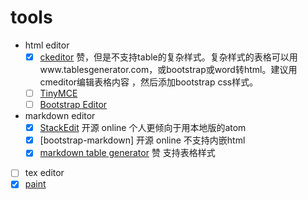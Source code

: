 
# tools
- html editor
  - [x] [ckeditor](ckeditor/)  赞，但是不支持table的复杂样式。复杂样式的表格可以用www.tablesgenerator.com，或bootstrap或word转html。建议用cmeditor编辑表格内容
，然后添加bootstrap css样式。
  - [ ] [TinyMCE]()
  - [ ] [Bootstrap Editor]()
- markdown editor
  - [x] [StackEdit](https://stackedit.io/app) 开源 online 个人更倾向于用本地版的atom
  - [x] [bootstrap-markdown] 开源 online 不支持内嵌html
  - [x] [markdown table generator](https://www.tablesgenerator.com/markdown_tables) 赞 支持表格样式
- [ ] tex editor
- [x] [paint](paint)
